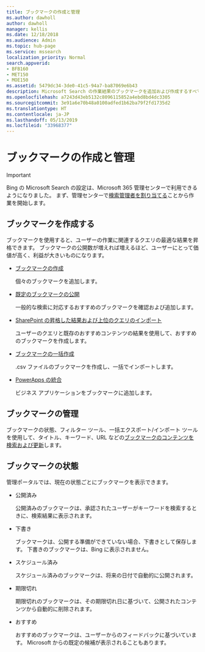 ```yaml
---
title: ブックマークの作成と管理
ms.author: dawholl
author: dawholl
manager: kellis
ms.date: 12/18/2018
ms.audience: Admin
ms.topic: hub-page
ms.service: mssearch
localization_priority: Normal
search.appverid:
- BFB160
- MET150
- MOE150
ms.assetid: 5479dc34-3de0-41c5-94a7-ba87069e6b43
description: Microsoft Search の作業結果のブックマークを追加および作成するすべての方法の概要
ms.openlocfilehash: a7243d43eb5132c8096115852a4ebd8bd4dc3305
ms.sourcegitcommit: 3e91a6e70b48a0100adfed1b62ba79f2fd1735d2
ms.translationtype: HT
ms.contentlocale: ja-JP
ms.lasthandoff: 05/13/2019
ms.locfileid: "33968377"
---
```

# <a name="create-and-manage-bookmarks"></a>ブックマークの作成と管理

> [!IMPORTANT]
> Bing の Microsoft Search の設定は、Microsoft 365 管理センターで利用できるようになりました。 まず、管理センターで[検索管理者を割り当てる](https://docs.microsoft.com/ja-JP/microsoftsearch/setup-microsoft-search#step-2-assign-search-admin-and-search-editor)ことから作業を開始します。
    
## <a name="create-bookmarks"></a>ブックマークを作成する

ブックマークを使用すると、ユーザーの作業に関連するクエリの最適な結果を昇格できます。 ブックマークの公開数が増えれば増えるほど、ユーザーにとって価値が高く、利益が大きいものになります。
  
- [ブックマークの作成](create-bookmarks.md)
    
    個々のブックマークを追加します。
    
- [既定のブックマークの公開](publish-default-bookmarks.md)
    
    一般的な検索に対応するおすすめのブックマークを確認および追加します。
    
- [SharePoint の昇格した結果および上位のクエリのインポート](import-sharepoint-promoted-results-and-top-queries.md)
    
    ユーザーのクエリと既存のおすすめコンテンツの結果を使用して、おすすめのブックマークを作成します。
    
- [ブックマークの一括作成](bulk-create-bookmarks.md)
    
    .csv ファイルのブックマークを作成し、一括でインポートします。
    
- [PowerApps の統合](integrate-powerapps.md)
    
    ビジネス アプリケーションをブックマークに追加します。
    
## <a name="manage-bookmarks"></a>ブックマークの管理

ブックマークの状態、フィルター ツール、一括エクスポート/インポート ツールを使用して、タイトル、キーワード、URL などの[ブックマークのコンテンツを検索および更新](manage-bookmarks.md)します。
  
## <a name="bookmark-status"></a>ブックマークの状態

管理ポータルでは、現在の状態ごとにブックマークを表示できます。
  
- 公開済み
    
    公開済みのブックマークは、承認されたユーザーがキーワードを検索するときに、検索結果に表示されます。
    
- 下書き
    
    ブックマークは、公開する準備ができていない場合、下書きとして保存します。 下書きのブックマークは、Bing に表示されません。
    
- スケジュール済み
    
    スケジュール済みのブックマークは、将来の日付で自動的に公開されます。
    
- 期限切れ
    
    期限切れのブックマークは、その期限切れ日に基づいて、公開されたコンテンツから自動的に削除されます。
    
- おすすめ
    
    おすすめのブックマークは、ユーザーからのフィードバックに基づいています。 Microsoft からの既定の候補が表示されることもあります。

  

